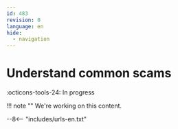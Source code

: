 ```yaml
---
id: 483
revision: 0
language: en
hide:
  - navigation
---
```


# Understand common scams

 :octicons-tools-24: In progress

!!! note ""
     We're working on this content.

--8<-- "includes/urls-en.txt"
